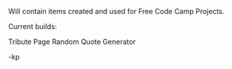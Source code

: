 Will contain items created and used for Free Code Camp Projects.

Current builds:

Tribute Page
Random Quote Generator

-kp